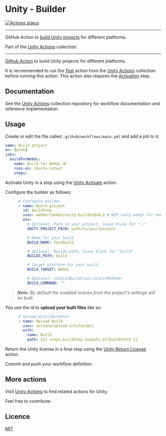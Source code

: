 # Unity - Builder
[![Actions status](https://github.com/webbertakken/unity-builder/workflows/Actions%20%F0%9F%98%8E/badge.svg)](https://github.com/webbertakken/unity-builder/actions?query=branch%3Amaster+workflow%3A%22Actions+%F0%9F%98%8E%22)

---

GitHub Action to 
[build Unity projects](https://github.com/marketplace/actions/unity-builder) 
for different platforms.

Part of the 
[Unity Actions](https://github.com/webbertakken/unity-actions) 
collection.

---

[Github Action](https://github.com/features/actions)
to build Unity projects for different platforms.

It is recommended to run the
[Test](https://github.com/webbertakken/unity-actions#test)
action from the 
[Unity Actions](https://github.com/webbertakken/unity-actions) 
collection before running this action. This action also requires the [Activation](https://github.com/marketplace/actions/unity-activate) step.

## Documentation

See the 
[Unity Actions](https://github.com/webbertakken/unity-actions)
collection repository for workflow documentation and reference implementation.

## Usage

Create or edit the file called `.github/workflows/main.yml` and add a job to it.

```yaml
name: Build project
on: [push]
jobs:
  buildForWebGL:
    name: Build for WebGL 🕸
    runs-on: ubuntu-latest
    steps:
```

Activate Unity in a step using the 
[Unity Activate](https://github.com/marketplace/actions/unity-activate)
action. 

Configure the builder as follows:

```yaml
      # Configure builder
      - name: Build project
        id: buildStep
        uses: webbertakken/unity-builder@v0.2 # WIP (only webgl for now)
        env:  
          # Optional: Path to your project, leave blank for "./"
          UNITY_PROJECT_PATH: path/to/your/project

          # Name for your build
          BUILD_NAME: TestBuild

          # Optional: Builds path, leave blank for "build"
          BUILDS_PATH: build

          # Target platform for your build
          BUILD_TARGET: WebGL

          # Optional: <StaticBuildClass.StaticMethod> 
          BUILD_COMMAND: ""
```

> _**Note:** By default the enabled scenes from the 
project's settings will be built._

You use the id to **upload your built files** like so:

```yaml
      # Upload distributables
      - name: Upload Build
        uses: actions/upload-artifact@v1
        with:
          name: Build
          path: ${{ steps.buildStep.outputs.allBuildsPath }}
```

Return the Unity license in a final step using the 
[Unity Return License](https://github.com/marketplace/actions/unity-return-license)
action. 

Commit and push your workflow definition.

## More actions

Visit 
[Unity Actions](https://github.com/webbertakken/unity-actions) 
to find related actions for Unity.

Feel free to contribute.

## Licence 

[MIT](./LICENSE)
